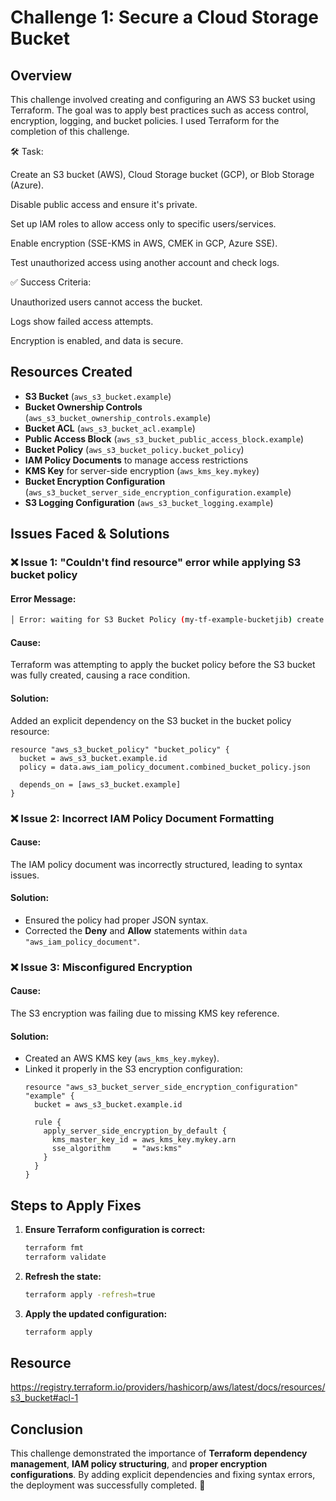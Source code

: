 # Challenge 1: Secure a Cloud Storage Bucket

## Overview
This challenge involved creating and configuring an AWS S3 bucket using Terraform. The goal was to apply best practices such as access control, encryption, logging, and bucket policies. I used Terraform for the completion of this challenge.

🛠 Task:

Create an S3 bucket (AWS), Cloud Storage bucket (GCP), or Blob Storage (Azure).

Disable public access and ensure it's private.

Set up IAM roles to allow access only to specific users/services.

Enable encryption (SSE-KMS in AWS, CMEK in GCP, Azure SSE).

Test unauthorized access using another account and check logs.

✅ Success Criteria:

Unauthorized users cannot access the bucket.

Logs show failed access attempts.

Encryption is enabled, and data is secure.

## Resources Created
- **S3 Bucket** (`aws_s3_bucket.example`)
- **Bucket Ownership Controls** (`aws_s3_bucket_ownership_controls.example`)
- **Bucket ACL** (`aws_s3_bucket_acl.example`)
- **Public Access Block** (`aws_s3_bucket_public_access_block.example`)
- **Bucket Policy** (`aws_s3_bucket_policy.bucket_policy`)
- **IAM Policy Documents** to manage access restrictions
- **KMS Key** for server-side encryption (`aws_kms_key.mykey`)
- **Bucket Encryption Configuration** (`aws_s3_bucket_server_side_encryption_configuration.example`)
- **S3 Logging Configuration** (`aws_s3_bucket_logging.example`)

## Issues Faced & Solutions

### ❌ Issue 1: "Couldn't find resource" error while applying S3 bucket policy
#### **Error Message:**
```sh
│ Error: waiting for S3 Bucket Policy (my-tf-example-bucketjib) create: couldn't find resource
```
#### **Cause:**
Terraform was attempting to apply the bucket policy before the S3 bucket was fully created, causing a race condition.

#### **Solution:**
Added an explicit dependency on the S3 bucket in the bucket policy resource:
```hcl
resource "aws_s3_bucket_policy" "bucket_policy" {
  bucket = aws_s3_bucket.example.id
  policy = data.aws_iam_policy_document.combined_bucket_policy.json

  depends_on = [aws_s3_bucket.example]
}
```

### ❌ Issue 2: Incorrect IAM Policy Document Formatting
#### **Cause:**
The IAM policy document was incorrectly structured, leading to syntax issues.

#### **Solution:**
- Ensured the policy had proper JSON syntax.
- Corrected the **Deny** and **Allow** statements within `data "aws_iam_policy_document"`.

### ❌ Issue 3: Misconfigured Encryption
#### **Cause:**
The S3 encryption was failing due to missing KMS key reference.

#### **Solution:**
- Created an AWS KMS key (`aws_kms_key.mykey`).
- Linked it properly in the S3 encryption configuration:
  ```hcl
  resource "aws_s3_bucket_server_side_encryption_configuration" "example" {
    bucket = aws_s3_bucket.example.id

    rule {
      apply_server_side_encryption_by_default {
        kms_master_key_id = aws_kms_key.mykey.arn
        sse_algorithm     = "aws:kms"
      }
    }
  }
  ```

## Steps to Apply Fixes
1. **Ensure Terraform configuration is correct:**
   ```sh
   terraform fmt
   terraform validate
   ```
2. **Refresh the state:**
   ```sh
   terraform apply -refresh=true
   ```
3. **Apply the updated configuration:**
   ```sh
   terraform apply
   ```

## Resource
   https://registry.terraform.io/providers/hashicorp/aws/latest/docs/resources/s3_bucket#acl-1

## Conclusion
This challenge demonstrated the importance of **Terraform dependency management**, **IAM policy structuring**, and **proper encryption configurations**. By adding explicit dependencies and fixing syntax errors, the deployment was successfully completed. 🚀
